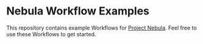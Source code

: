 # Nebula Workflow Examples  
This repository contains example Workflows for [Project Nebula](https://puppet.com/project-nebula). Feel free to use these Workflows to get started.
